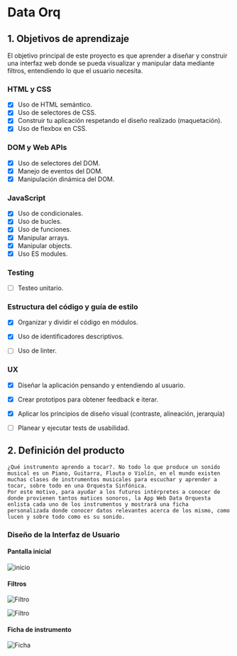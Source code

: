 # Data Orq

## 1. Objetivos de aprendizaje

El objetivo principal de este proyecto es que aprender a diseñar y construir una
interfaz web donde se pueda visualizar y manipular data mediante filtros, entendiendo lo que el
usuario necesita.

### HTML y CSS

* [x] Uso de HTML semántico.
* [x] Uso de selectores de CSS.
* [x] Construir tu aplicación respetando el diseño realizado (maquetación).
* [x] Uso de flexbox en CSS.

### DOM y Web APIs

* [x] Uso de selectores del DOM.
* [x] Manejo de eventos del DOM.
* [x] Manipulación dinámica del DOM.

### JavaScript

* [X] Uso de condicionales.
* [x] Uso de bucles.
* [x] Uso de funciones.
* [X] Manipular arrays.
* [x] Manipular objects.
* [x] Uso ES modules.

### Testing

* [ ] Testeo unitario.

### Estructura del código y guía de estilo

* [x] Organizar y dividir el código en módulos.
* [x] Uso de identificadores descriptivos.
* [ ] Uso de linter.


### UX

* [x] Diseñar la aplicación pensando y entendiendo al usuario.
* [x] Crear prototipos para obtener feedback e iterar.
* [x] Aplicar los principios de diseño visual (contraste, alineación, jerarquía)
* [ ] Planear y ejecutar tests de usabilidad.


## 2. Definición del producto
    ¿Qué instrumento aprendo a tocar?. No todo lo que produce un sonido musical es un Piano, Guitarra, Flauta o Violín, en el mundo existen muchas clases de instrumentos musicales para escuchar y aprender a tocar, sobre todo en una Orquesta Sinfónica. 
    Por este motivo, para ayudar a los futuros intérpretes a conocer de donde provienen tantos matices sonoros, la App Web Data Orquesta enlista cada uno de los instrumentos y mostrará una ficha personalizada donde conocer datos relevantes acerca de los mismo, como lucen y sobre todo como es su sonido.   

### Diseño de la Interfaz de Usuario 
#### Pantalla inicial
![inicio](https://live.staticflickr.com/65535/51111460483_3fe0dae090_c.jpg)

#### Filtros
![Filtro](https://live.staticflickr.com/65535/51111460438_6835c8ce0e_c.jpg)

![Filtro](https://live.staticflickr.com/65535/51111550471_acdcc2067a_c.jpg)

#### Ficha de instrumento
![Ficha](https://live.staticflickr.com/65535/51111460443_c71762c8ef_c.jpg)











